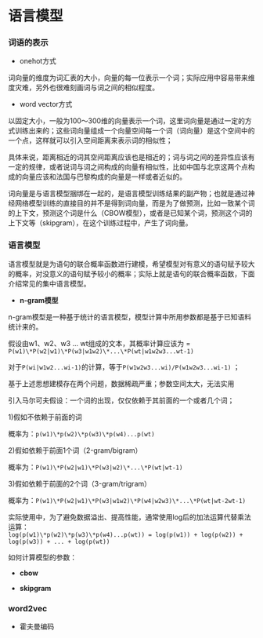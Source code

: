 语言模型
====
### 词语的表示 ###
- onehot方式

词向量的维度为词汇表的大小，向量的每一位表示一个词；实际应用中容易带来维度灾难，另外也很难刻画词与词之间的相似程度。
- word vector方式

以固定大小，一般为100～300维的向量表示一个词，这里词向量是通过一定的方式训练出来的；这些词向量组成一个向量空间每一个词（词向量）是这个空间中的一个点，这样就可以引入空间距离来表示词的相似性；

具体来说，距离相近的词其空间距离应该也是相近的；词与词之间的差异性应该有一定的规律，或者说词与词之间构成的向量有相似性，比如中国与北京这两个点构成的向量应该和法国与巴黎构成的向量是一样或者近似的。

词向量是与语言模型捆绑在一起的，是语言模型训练结果的副产物；也就是通过神经网络模型训练的直接目的并不是得到词向量，而是为了做预测，比如一致某个词的上下文，预测这个词是什么（CBOW模型），或者是已知某个词，预测这个词的上下文等（skipgram），在这个训练过程中，产生了词向量。

### 语言模型 ###

语言模型就是为语句的联合概率函数进行建模，希望模型对有意义的语句赋予较大的概率，对没意义的语句赋予较小的概率；实际上就是语句的联合概率函数，下面介绍常见的集中语言模型。

- **n-gram模型**

n-gram模型是一种基于统计的语言模型，模型计算中所用参数都是基于已知语料统计来的。

假设由w1、w2、w3 ... wt组成的文本，其概率计算应该为 = ```P(w1)\*P(w2|w1)\*P(w3|w1w2)\*...\*P(wt|w1w2w3...wt-1)```

对于```P(wi|w1w2...wi-1)```的计算，等于```P(w1w2w3...wi)/P(w1w2w3...wi-1)``` ；

基于上述思想建模存在两个问题，数据稀疏严重；参数空间太大，无法实用

引入马尔可夫假设：一个词的出现，仅仅依赖于其前面的一个或者几个词；

1)假如不依赖于前面的词

概率为：```p(w1)\*p(w2)\*p(w3)\*p(w4)...p(wt)```

2)假如依赖于前面1个词（2-gram/bigram）

概率为：```P(w1)\*P(w2|w1)\*P(w3|w2)\*...\*P(wt|wt-1)```

3)假如依赖于前面的2个词（3-gram/trigram）

概率为：```P(w1)\*P(w2|w1)\*P(w3|w1w2)\*P(w4|w2w3)\*...\*P(wt|wt-2wt-1)```

实际使用中，为了避免数据溢出、提高性能，通常使用log后的加法运算代替乘法运算：<br>
```log(p(w1)\*p(w2)\*p(w3)\*p(w4)...p(wt)) = log(p(w1)) + log(p(w2)) + log(p(w3)) + ... + log(p(wt))```

如何计算模型的参数：



- **cbow**

- **skipgram**

### word2vec ###
- 霍夫曼编码

